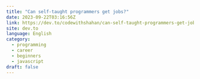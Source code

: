 ```yaml
---
title: "Can self-taught programmers get jobs?"
date: 2023-09-22T03:16:56Z
link: https://dev.to/codewithshahan/can-self-taught-programmers-get-jobs-4f4d?utm_medium=RSS&utm_source=news.12bit.vn
site: dev.to
language: English
category:
  - programming
  - career
  - beginners
  - javascript
draft: false
---
```

